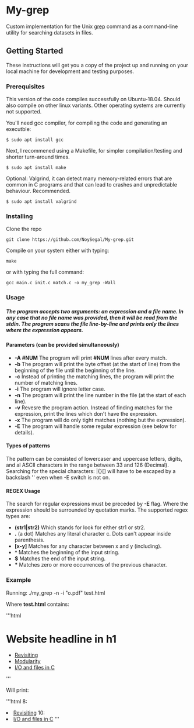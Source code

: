 # My-grep
Custom implementation for the Unix [grep](https://en.wikipedia.org/wiki/Grep) command as a command-line utility for searching datasets in files.

## Getting Started

These instructions will get you a copy of the project up and running on your local machine for development and testing purposes.

### Prerequisites

This version of the code compiles successfully on Ubuntu-18.04. Should also compile on other linux variants. Other operating systems are currently not supported.

You'll need gcc compiler, for compiling the code and generating an executble:

```
$ sudo apt install gcc
```

Next, I recommened using a Makefile, for simpler compilation/testing and shorter turn-around times.

```
$ sudo apt install make
```

Optional: Valgrind, it can detect many memory-related errors that are common in C programs and that can lead to crashes and unpredictable behaviour. Recommended.

```
$ sudo apt install valgrind
```

### Installing

Clone the repo

```
git clone https://github.com/NoySegal/My-grep.git
```

Compile on your system either with typing:

```
make
```

or with typing the full command:

```
gcc main.c init.c match.c -o my_grep -Wall
```

### Usage

##### The program accepts two arguments: an expression and a file name. In any case that no file name was provided, then it will be read from the stdin. The program scans the file line-by-line and prints only the lines where the expression appears.

#### Parameters (can be provided simultaneously)

* **-A #NUM** The program will print **#NUM** lines after every match.
* **-b** The program will print the byte offset (at the start of line) from the beginning of the file until the beginning of the line.
* **-c** Instead of printing the matching lines, the program will print the number of matching lines.
* **-i** The program will ignore letter case.
* **-n** The program will print the line number in the file (at the start of each line).
* **-v** Revesre the program action. Instead of finding matches for the expression, print the lines which don't have the expression.
* **-x** The program will do only tight matches (nothing but the expression).
* **-E** The program will handle some regular expression (see below for details).

#### Types of patterns

The pattern can be consisted of lowercaser and uppercase letters, digits, and al ASCII characters in the range between 33 and 126 (Decimal).
Searching for the special characters: \|{}[] will have to be escaped by a backslash '\' even when -E switch is not on.

#### REGEX Usage

The search for regular expressions must be preceded by **-E** flag. Where the expression should be surrounded by quotation marks. The supported regex types are:

* **(str1|str2)** Which stands for look for either str1 or str2.
* **.** (a dot) Matches any literal character c. Dots can't appear inside parenthesis.
* **[x-y]** Matches for any character between x and y (including).
* **^** Matches the beginning of the input string.
* **$** Matches the end of the input string.
* <b>*</b> Matches zero or more occurrences of the previous character.

### Example

Running: ./my\_grep -n -i "o\.pdf" test.html

Where **test.html** contains:

'''html
<HTML>
<HEAD>
<TITLE>Just a Test (Simple)</TITLE>
</HEAD>
<body>
<h1>Website headline in h1</h1>
<ul>
<li> <a href="intro.pdf">Revisiting</a>
<li> <a href="Mudularity.docx">Modularity</a>
<li> <a href="FileIO.pdf">I/O and files in C</a>

</ul>
'''

Will print:

'''html
8:<li> <a href="intro.pdf">Revisiting</a>
10:<li> <a href="FileIO.pdf">I/O and files in C</a>
'''


